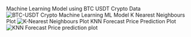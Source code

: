 Machine Learning Model using BTC USDT Crypto Data 
![BTC-USDT Crypto Machine Learning ML Model](https://github.com/Dre-AsiliVentures/Crypto-API-SP-/assets/61284769/cb9af9b0-6201-484e-afeb-08f8b1ef4d75)
K Nearest Neighbours Plot
![K-Nearest Neighbours Plot](https://github.com/Dre-AsiliVentures/Crypto-API-SP-/assets/61284769/ec0097b7-8968-450b-a25d-a987973dced8)
KNN Forecast Price Prediction Plot
![KNN Forecast Price prediction plot](https://github.com/Dre-AsiliVentures/Crypto-API-SP-/assets/61284769/b54498a3-ec34-4678-b448-da4ee6f6d27c)

